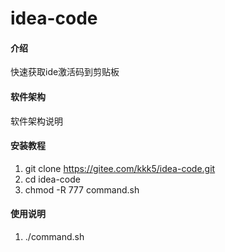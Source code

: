 # idea-code

#### 介绍
快速获取ide激活码到剪贴板

#### 软件架构
软件架构说明


#### 安装教程

1.  git clone https://gitee.com/kkk5/idea-code.git
2.  cd idea-code
3.  chmod -R 777 command.sh

#### 使用说明

1.  ./command.sh

